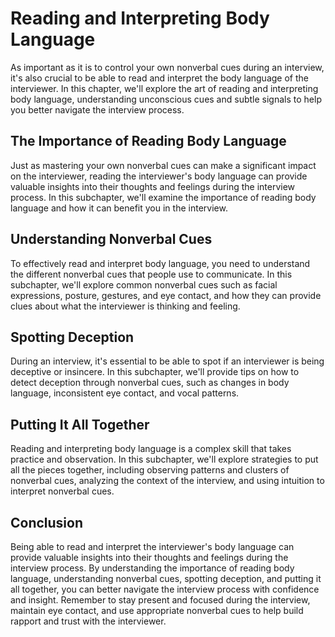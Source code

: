 Reading and Interpreting Body Language
=====================================================================================

As important as it is to control your own nonverbal cues during an interview, it's also crucial to be able to read and interpret the body language of the interviewer. In this chapter, we'll explore the art of reading and interpreting body language, understanding unconscious cues and subtle signals to help you better navigate the interview process.

The Importance of Reading Body Language
---------------------------------------

Just as mastering your own nonverbal cues can make a significant impact on the interviewer, reading the interviewer's body language can provide valuable insights into their thoughts and feelings during the interview process. In this subchapter, we'll examine the importance of reading body language and how it can benefit you in the interview.

Understanding Nonverbal Cues
----------------------------

To effectively read and interpret body language, you need to understand the different nonverbal cues that people use to communicate. In this subchapter, we'll explore common nonverbal cues such as facial expressions, posture, gestures, and eye contact, and how they can provide clues about what the interviewer is thinking and feeling.

Spotting Deception
------------------

During an interview, it's essential to be able to spot if an interviewer is being deceptive or insincere. In this subchapter, we'll provide tips on how to detect deception through nonverbal cues, such as changes in body language, inconsistent eye contact, and vocal patterns.

Putting It All Together
-----------------------

Reading and interpreting body language is a complex skill that takes practice and observation. In this subchapter, we'll explore strategies to put all the pieces together, including observing patterns and clusters of nonverbal cues, analyzing the context of the interview, and using intuition to interpret nonverbal cues.

Conclusion
----------

Being able to read and interpret the interviewer's body language can provide valuable insights into their thoughts and feelings during the interview process. By understanding the importance of reading body language, understanding nonverbal cues, spotting deception, and putting it all together, you can better navigate the interview process with confidence and insight. Remember to stay present and focused during the interview, maintain eye contact, and use appropriate nonverbal cues to help build rapport and trust with the interviewer.
